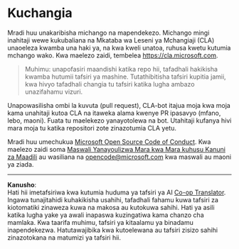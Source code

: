 <!--
CO_OP_TRANSLATOR_METADATA:
{
  "original_hash": "d6f80293fa9c213283eac7e79b078671",
  "translation_date": "2025-08-27T20:31:19+00:00",
  "source_file": "CONTRIBUTING.md",
  "language_code": "sw"
}
-->
# Kuchangia

Mradi huu unakaribisha michango na mapendekezo. Michango mingi inahitaji wewe
kukubaliana na Mkataba wa Leseni ya Mchangiaji (CLA) unaoeleza kwamba una haki ya,
na kwa kweli unatoa, ruhusa kwetu kutumia mchango wako. Kwa maelezo zaidi, tembelea
https://cla.microsoft.com.

> Muhimu: unapofasiri maandishi katika repo hii, tafadhali hakikisha kwamba hutumii tafsiri ya mashine. Tutathibitisha tafsiri kupitia jamii, kwa hivyo tafadhali changia tu tafsiri katika lugha ambazo unazifahamu vizuri.

Unapowasilisha ombi la kuvuta (pull request), CLA-bot itajua moja kwa moja kama unahitaji
kutoa CLA na itaweka alama kwenye PR ipasavyo (mfano, lebo, maoni). Fuata tu
maelekezo yanayotolewa na bot. Utahitaji kufanya hivi mara moja tu katika repositori zote zinazotumia CLA yetu.

Mradi huu umechukua [Microsoft Open Source Code of Conduct](https://opensource.microsoft.com/codeofconduct/).
Kwa maelezo zaidi soma [Maswali Yanayoulizwa Mara kwa Mara kuhusu Kanuni za Maadili](https://opensource.microsoft.com/codeofconduct/faq/)
au wasiliana na [opencode@microsoft.com](mailto:opencode@microsoft.com) kwa maswali au maoni ya ziada.

---

**Kanusho**:  
Hati hii imetafsiriwa kwa kutumia huduma ya tafsiri ya AI [Co-op Translator](https://github.com/Azure/co-op-translator). Ingawa tunajitahidi kuhakikisha usahihi, tafadhali fahamu kuwa tafsiri za kiotomatiki zinaweza kuwa na makosa au kutokuwa sahihi. Hati ya asili katika lugha yake ya awali inapaswa kuzingatiwa kama chanzo cha mamlaka. Kwa taarifa muhimu, tafsiri ya kitaalamu ya binadamu inapendekezwa. Hatutawajibika kwa kutoelewana au tafsiri zisizo sahihi zinazotokana na matumizi ya tafsiri hii.